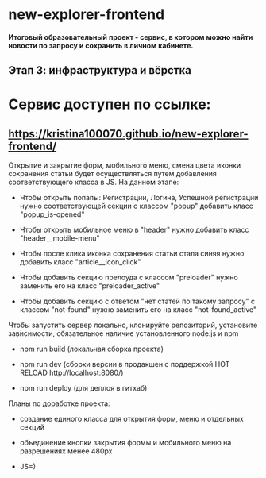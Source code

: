 # new-explorer-frontend

#### Итоговый образовательный проект - сервис, в котором можно найти новости по запросу и сохранить в личном кабинете.

## Этап 3: инфраструктура и вёрстка

# Сервис доступен по ссылке: 

## https://kristina100070.github.io/new-explorer-frontend/

Открытие и закрытие форм, мобильного меню, смена цвета иконки сохранения статьи будет осуществляться путем добавления соответствующего класса в JS. На данном этапе:

* Чтобы открыть попапы: Регистрации, Логина, Успешной регистрации нужно соответствующей секции с классом "popup" добавить класс "popup_is-opened"

* Чтобы открыть мобильное меню в "header" нужно добавить класс "header__mobile-menu"

* Чтобы после клика иконка сохранения статьи стала синяя нужно добавить класс "article__icon_click"

* Чтобы добавить секцию прелоуда с классом "preloader" нужно заменить его на класс "preloader_active"

* Чтобы добавить секцию с ответом "нет статей по такому запросу" с классом "not-found" нужно заменить его на класс "not-found_active"

Чтобы запустить сервер локально, клонируйте репозиторий, установите зависимости, обязательное наличие установленного node.js и npm 

* npm run build (локальная сборка проекта)

* npm run dev (сборки версии в продакшен с поддержкой HOT RELOAD http://localhost:8080/)

* npm run deploy (для деплоя в гитхаб)

Планы по доработке проекта: 

* создание единого класса для открытия форм, меню и отдельных секций

* объединение кнопки закрытия формы и мобильного меню на разрешениях менее 480px

* JS=)
